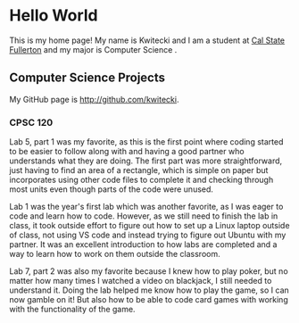 # Hello World

This is my home page! My name is Kwitecki and I am a student at [Cal State Fullerton](http://www.fullerton.edu/) and my major is Computer Science .

## Computer Science Projects

My GitHub page is http://github.com/kwitecki.

### CPSC 120
Lab 5, part 1 was my favorite, as this is the first point where coding started to be easier to follow along with and having a good partner who understands what they are doing. The first part was more straightforward, just having to find an area of a rectangle, which is simple on paper but incorporates using other code files to complete it and checking through most units even though parts of the code were unused.  

Lab 1 was the year's first lab which was another favorite, as I was eager to code and learn how to code. However, as we still need to finish the lab in class, it took outside effort to figure out how to set up a Linux laptop outside of class, not using VS code and instead trying to figure out Ubuntu with my partner. It was an excellent introduction to how labs are completed and a way to learn how to work on them outside the classroom. 

Lab 7, part 2 was also my favorite because I knew how to play poker, but no matter how many times I watched a video on blackjack, I still needed to understand it. Doing the lab helped me know how to play the game, so I can now gamble on it! But also how to be able to code card games with working with the functionality of the game. 

